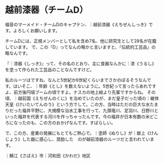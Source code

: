 # 越前漆器（チームD）

福音のマーメイド・チームDのキャプテン、｜越前漆器《えちぜんしっき》です。よろしくお願いします。

チームDには、正規メンバーとして私を含め7名、他に研究生として28名が在籍しています。
で、この『D』ってなんの略かと言いますと、『伝統的工芸品』の略なんです。

『｜漆器《しっき》』って、その名のとおり、主に食器なんかに｜漆《うるし》を塗って作られた工芸品のことなんですけど。

私のルーツはですね、なんと5世紀か6世紀くらいまでさかのぼるそうなんです。はいそこ、｜年齢《とし》を数えないように。5世紀って言ったらあれですよ、前方後円墳ブームの頃ですよ。ナスカの地上絵より先輩ですからね。
その頃、｜越前国《えちぜんのくに》を治めていたのが、まだ皇子だった頃の｜継体天皇《けいたいてんのう》という方でして。この方、当時はただの巨大な水たまりだった福井平野に、大規模な治水工事を行って、九頭竜川、足羽川、日野川といった福井を代表する河川を作っちゃったんです。今の福井が日本有数の米どころになったのも、この方のおかげなんです。すばらしい。

で、この方、産業の発展にもとてもご熱心で。｜塗師《ぬりし》が｜献上《けんじょう》した器に感心し、奨励した　のが越前漆器のルーツだと言われています。


｜鯖江《さばえ》市｜河和田《かわだ》地区
<!--stackedit_data:
eyJoaXN0b3J5IjpbMTU4ODI1NTcwMiw2OTcwNDM1MDUsMTYzMz
M5NjcyOSwtNDE3MjQ3NTY0LC03NDUwMzI2NDcsLTE5OTEyODQ5
NDAsLTE3ODQ4NDcwMTcsMTAyNzEwMDI1OCwtMTQyMjM4MzE3LC
00Mzc0NjY3MzAsLTQ2Mjc1ODc2OCw4MjQwMDQzNzIsLTE2MDU3
MDk3NjBdfQ==
-->